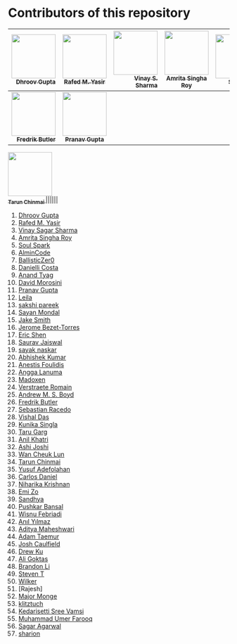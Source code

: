 # Contributors of this repository
<!--
To add your name to the repository contributors, Use this template below:
[<img src="Link To Github Picture" width="100px;"/><br /><sub><b> Your Name Goes Here </b></sub>]( http://Your Github Link ) 
When you modified the template you need to add them to the spaces between the "|"
-->

[<img src="https://avatars3.githubusercontent.com/u/18377905?s=400&v=4" width="100px;"/><br /><sub><b>Dhroov Gupta</b></sub>](http://github.com/Dhroov7)<br /> | [<img src="https://avatars2.githubusercontent.com/u/10649912?s=400&v=4" width="100px;"/><br /><sub><b>Rafed M. Yasir</b></sub>](https://github.com/rafed123)<br /> | [<img src="https://avatars0.githubusercontent.com/u/28500944?s=400&v=4" width="100px;"/><br /><sub><b>Vinay S. Sharma</b></sub>](https://github.com/vinay72) | [<img src="https://avatars3.githubusercontent.com/u/29694345?s=400&v=4" width="100px;"/><br /><sub><b> Amrita Singha Roy </b></sub>](https://github.com/Amrito1996) | [<img src="https://avatars2.githubusercontent.com/u/37495396?s=400&v=4" width="100px;"/><br /><sub><b> Soul Spark </b></sub>]( https://github.com/soulspark666 ) | [<img src="https://avatars0.githubusercontent.com/u/6343910?s=400&v=4" width="100px;"/><br /><sub><b> AlminCode </b></sub>]( https://github.com/AlminCode ) | [<img src="https://avatars2.githubusercontent.com/u/24442087?s=400&v=4" width="100px;"/><br /><sub><b>Arthur Novais</b></sub>](https://github.com/Arthurcn96)| [<img src="https://avatars2.githubusercontent.com/u/42396957?s=460&v=4" width="100px;"/><br /><sub><b> Eric Shen </b></sub>](http://github.com/ericmshen) |
---: | :---: |---: | :---: |---: | :---: |---: | ---: |
|[<img src="https://avatars0.githubusercontent.com/u/43535195?s=400&v=4" width="100px;"/><br /><sub><b> Fredrik Butler </b></sub>]( https://github.com/fredrikbw ) | [<img src="https://avatars0.githubusercontent.com/u/34238240?s=40&v=4" width="100px;"/><br /><sub><b>Pranav Gupta</b></sub>](https://github.com/pg07codes)<br /> |
[<img src="https://avatars1.githubusercontent.com/u/7880027?s=400&u=9d1615a7b3ef1429201504a517e8e7db4f39c6f2&v=4a" width="100px;"/><br /><sub><b> Tarun Chinmai </b></sub>]( https://github.com/Tchinmai7 )
|<!--Enter your modified link here-->|<!--Enter your modified link here-->|<!--Enter your modified link here-->|<!--Enter your modified link here-->|<!--Enter your modified link here-->|

1. [Dhroov Gupta](http://github.com/Dhroov7)
2. [Rafed M. Yasir](https://github.com/rafed123)
3. [Vinay Sagar Sharma](https://github.com/vinay72)
4. [Amrita Singha Roy](https://github.com/Amrito1996)
5. [Soul Spark](https://github.com/soulspark666)
6. [AlminCode](https://github.com/AlminCode)
7. [BallisticZer0](https://github.com/BallisticZer0)
8. [Danielli Costa](https://github.com/daniellic9/)
9. [Anand Tyag](https://github.com/ananddtyagi)
10. [David Morosini](https://github.com/davidmorosini)
11. [Pranav Gupta](https://github.com/pg07codes)
12. [Leila](https://github.com/leila-tk)
13. [sakshi pareek](https://github.com/sakshipareek)
14. [Sayan Mondal](https://github.com/sayanmondal2098)
15. [Jake Smith](https://github.com/jakesmithdeveloper)
16. [Jerome Bezet-Torres](https://github.com/JM2K69)
17. [Eric Shen](https://github.com/ericmshen) 
18. [Saurav Jaiswal](https://github.com/sauravjaiswalsj)
19. [sayak naskar](https://github.com/hacky1997)
20. [Abhishek Kumar](https://github.com/imabhishekkumar)
21. [Anestis Foulidis](https://github.com/anestisFoul)
22. [Angga Lanuma](https://github.com/lanuma)
23. [Madoxen](https://github.com/Madoxen)
24. [Verstraete Romain](https://github.com/plasmagun86)
25. [Andrew M. S. Boyd](https://github.com/andrewmsboyd)
26. [Fredrik Butler](https://github.com/fredrikbw)
27. [Sebastian Racedo](https://github.com/JoaoRacedo)
28. [Vishal Das](https://github.com/VishalDas95)
29. [Kunika Singla](https://github.com/singlakunika006)
30. [Taru Garg](https://github.com/Taru-garg)
31. [Anil Khatri](https://github.com/imkaka)
32. [Ashi Joshi](http://github.com/AshiJoshi)
33. [Wan Cheuk Lun](http://github.com/winsonrich)
34. [Tarun Chinmai](https://github.com/tchinmai7) 
35. [Yusuf Adefolahan ](http://github.com/sanxy)
36. [Carlos Daniel](http://github.com/cardangi)
37. [Niharika Krishnan](https://github.com/niharikakrishnan)
38. [Emi Zo](http://github.com/eminazolota)
39. [Sandhya](https://github.com/Sandhyaupadhyay2903)
40. [Pushkar Bansal](https://github.com/bansalpushkar)
41. [Wisnu Febriadi](https://github/com/wfebriadi)
42. [Anıl Yılmaz](https://github.com/anilyilmazz)
43. [Aditya Maheshwari](https://github.com/adityamaheshwari2000)
44. [Adam Taemur](https://github.com/ATaemur)
45. [Josh Caulfield](https://github.com/coolfield)
46. [Drew Ku](https://github.com/drookoo)
47. [Ali Goktas](https://github.com/alig06)
48. [Brandon Li](http://github.com/DragonFyZex)
49. [Steven T](http://github.com/z717)
50. [Wilker](http://github.com/Wilker)
51. [Rajesh] 
52. [Major Monge](https://github.com/MajorMonge)
53. [klitztuch](https://github.com/klitztuch)
54. [Kedarisetti Sree Vamsi](https://github.com/KedarisettiSreeVamsi)
55. [Muhammad Umer Farooq](https://github.com/Lablnet/HacktoberFest2019)
56. [Sagar Agarwal](https://github.com/sagar-wal)
57. [sharion](https://github.com/sharion64) 
